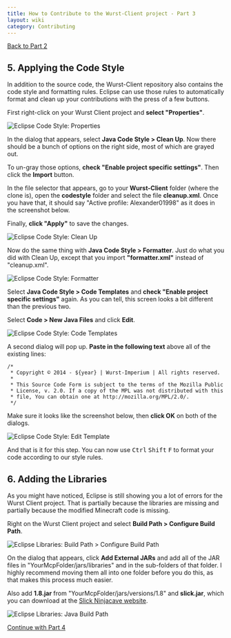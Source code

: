 ```yaml
---
title: How to Contribute to the Wurst-Client project - Part 3
layout: wiki
category: Contributing
---
```

<a href="/wiki/Contributing/part2/" class="btn btn-default">
  <span class="octicon octicon-arrow-left"></span>
  Back to Part 2
</a>

## 5. Applying the Code Style
In addition to the source code, the Wurst-Client repository also contains the code style and formatting rules. Eclipse can use those rules to automatically format and clean up your contributions with the press of a few buttons.

First right-click on your Wurst Client project and **select "Properties"**.

![Eclipse Code Style: Properties](https://cloud.githubusercontent.com/assets/11584045/13555007/d4d7cfea-e3be-11e5-9a6b-f4e8206ddd7e.jpg)

In the dialog that appears, select **Java Code Style > Clean Up**. Now there should be a bunch of options on the right side, most of which are grayed out.

To un-gray those options, **check "Enable project specific settings"**. Then click the **Import** button.

In the file selector that appears, go to your **Wurst-Client** folder (where the clone is), open the **codestyle** folder and select the file **cleanup.xml**. Once you have that, it should say "Active profile: Alexander01998" as it does in the screenshot below.

Finally, **click "Apply"** to save the changes.

![Eclipse Code Style: Clean Up](https://cloud.githubusercontent.com/assets/11584045/13555009/f9f9ac12-e3be-11e5-9ec7-77e2c0a8ed81.jpg)

Now do the same thing with **Java Code Style > Formatter**. Just do what you did with Clean Up, except that you import **"formatter.xml"** instead of "cleanup.xml".

![Eclipse Code Style: Formatter](https://cloud.githubusercontent.com/assets/11584045/13555014/1a1a7fbc-e3bf-11e5-9923-91680780c5e6.jpg)

Select **Java Code Style > Code Templates** and **check "Enable project specific settings"** again. As you can tell, this screen looks a bit different than the previous two.

Select **Code > New Java Files** and click **Edit**.

![Eclipse Code Style: Code Templates](https://cloud.githubusercontent.com/assets/11584045/13555029/46eea59a-e3bf-11e5-9349-9d3bc678b555.jpg)

A second dialog will pop up. **Paste in the following text** above all of the existing lines:

```
/*
 * Copyright © 2014 - ${year} | Wurst-Imperium | All rights reserved.
 *
 * This Source Code Form is subject to the terms of the Mozilla Public
 * License, v. 2.0. If a copy of the MPL was not distributed with this
 * file, You can obtain one at http://mozilla.org/MPL/2.0/.
 */
```

Make sure it looks like the screenshot below, then **click OK** on both of the dialogs.

![Eclipse Code Style: Edit Template](https://cloud.githubusercontent.com/assets/11584045/13555037/660f8dcc-e3bf-11e5-8464-bdb61c1661e0.jpg)

And that is it for this step. You can now use <kbd>Ctrl</kbd> <kbd>Shift</kbd> <kbd>F</kbd> to format your code according to our style rules.

## 6. Adding the Libraries
As you might have noticed, Eclipse is still showing you a lot of errors for the Wurst Client project. That is partially because the libraries are missing and partially because the modified Minecraft code is missing.

Right on the Wurst Client project and select **Build Path > Configure Build Path**.

![Eclipse Libraries: Build Path > Configure Build Path](https://cloud.githubusercontent.com/assets/11584045/13555043/8190188c-e3bf-11e5-892c-db92d229eded.jpg)

On the dialog that appears, click **Add External JARs** and add all of the JAR files in "YourMcpFolder/jars/libraries" and in the sub-folders of that folder. I highly recommend moving them all into one folder before you do this, as that makes this process much easier.

Also add **1.8.jar** from "YourMcpFolder/jars/versions/1.8" and **slick.jar**, which you can download at the [Slick Ninjacave website](http://slick.ninjacave.com/).

![Eclipse Libraries: Java Build Path](https://cloud.githubusercontent.com/assets/11584045/13555054/bbb8d6a2-e3bf-11e5-8379-972e2fb92fb0.jpg)

<a href="/wiki/Contributing/part4/" class="btn btn-default">
  <span class="octicon octicon-arrow-right"></span>
  Continue with Part 4
</a>
